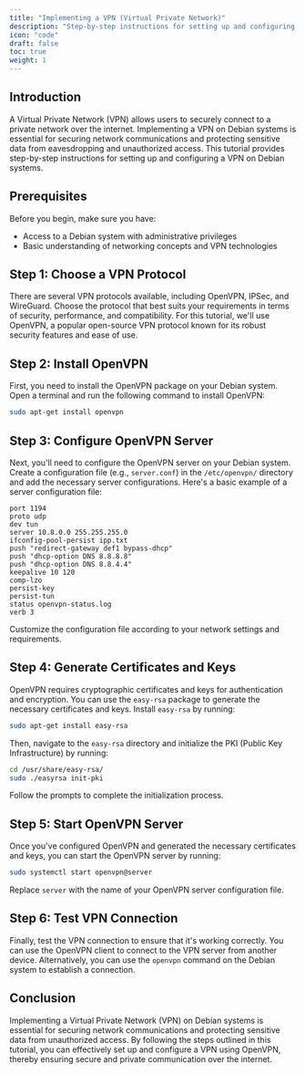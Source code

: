 ```yaml
---
title: "Implementing a VPN (Virtual Private Network)"
description: "Step-by-step instructions for setting up and configuring a Virtual Private Network (VPN) on Debian systems to secure network communications."
icon: "code"
draft: false
toc: true
weight: 1
---
```


## Introduction

A Virtual Private Network (VPN) allows users to securely connect to a private network over the internet. Implementing a VPN on Debian systems is essential for securing network communications and protecting sensitive data from eavesdropping and unauthorized access. This tutorial provides step-by-step instructions for setting up and configuring a VPN on Debian systems.

## Prerequisites

Before you begin, make sure you have:

- Access to a Debian system with administrative privileges
- Basic understanding of networking concepts and VPN technologies

## Step 1: Choose a VPN Protocol

There are several VPN protocols available, including OpenVPN, IPSec, and WireGuard. Choose the protocol that best suits your requirements in terms of security, performance, and compatibility. For this tutorial, we'll use OpenVPN, a popular open-source VPN protocol known for its robust security features and ease of use.

## Step 2: Install OpenVPN

First, you need to install the OpenVPN package on your Debian system. Open a terminal and run the following command to install OpenVPN:

```bash
sudo apt-get install openvpn
```

## Step 3: Configure OpenVPN Server

Next, you'll need to configure the OpenVPN server on your Debian system. Create a configuration file (e.g., `server.conf`) in the `/etc/openvpn/` directory and add the necessary server configurations. Here's a basic example of a server configuration file:

```
port 1194
proto udp
dev tun
server 10.8.0.0 255.255.255.0
ifconfig-pool-persist ipp.txt
push "redirect-gateway def1 bypass-dhcp"
push "dhcp-option DNS 8.8.8.8"
push "dhcp-option DNS 8.8.4.4"
keepalive 10 120
comp-lzo
persist-key
persist-tun
status openvpn-status.log
verb 3
```

Customize the configuration file according to your network settings and requirements.

## Step 4: Generate Certificates and Keys

OpenVPN requires cryptographic certificates and keys for authentication and encryption. You can use the `easy-rsa` package to generate the necessary certificates and keys. Install `easy-rsa` by running:

```bash
sudo apt-get install easy-rsa
```

Then, navigate to the `easy-rsa` directory and initialize the PKI (Public Key Infrastructure) by running:

```bash
cd /usr/share/easy-rsa/
sudo ./easyrsa init-pki
```

Follow the prompts to complete the initialization process.

## Step 5: Start OpenVPN Server

Once you've configured OpenVPN and generated the necessary certificates and keys, you can start the OpenVPN server by running:

```bash
sudo systemctl start openvpn@server
```

Replace `server` with the name of your OpenVPN server configuration file.

## Step 6: Test VPN Connection

Finally, test the VPN connection to ensure that it's working correctly. You can use the OpenVPN client to connect to the VPN server from another device. Alternatively, you can use the `openvpn` command on the Debian system to establish a connection.

## Conclusion

Implementing a Virtual Private Network (VPN) on Debian systems is essential for securing network communications and protecting sensitive data from unauthorized access. By following the steps outlined in this tutorial, you can effectively set up and configure a VPN using OpenVPN, thereby ensuring secure and private communication over the internet.
